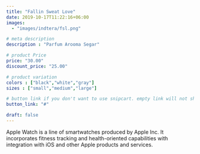 ```yaml
---
title: "Fallin Sweat Love"
date: 2019-10-17T11:22:16+06:00
images: 
  - "images/indtera/fsl.png"

# meta description
description : "Parfum Arooma Segar"

# product Price
price: "30.00"
discount_price: "25.00"

# product variation
colors : ["black","white","gray"]
sizes : ["small","medium","large"]

# button link if you don't want to use snipcart. empty link will not show button
button_link: "#"

draft: false
---
```


Apple Watch is a line of smartwatches produced by Apple Inc. It incorporates fitness tracking and health-oriented capabilities with integration with iOS and other Apple products and services.
